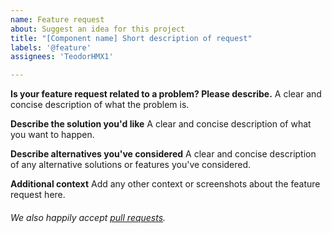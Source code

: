 ```yaml
---
name: Feature request
about: Suggest an idea for this project
title: "[Component name] Short description of request"
labels: '@feature'
assignees: 'TeodorHMX1'

---
```


**Is your feature request related to a problem? Please describe.**
A clear and concise description of what the problem is.

**Describe the solution you'd like**
A clear and concise description of what you want to happen.

**Describe alternatives you've considered**
A clear and concise description of any alternative solutions or features you've considered.

**Additional context**
Add any other context or screenshots about the feature request here.

###### We also happily accept [pull requests](https://github.com/zeoflow/anidero/pulls).
